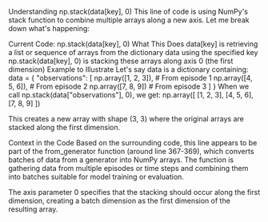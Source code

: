 Understanding np.stack(data[key], 0)
This line of code is using NumPy's stack function to combine multiple arrays along a new axis. Let me break down what's happening:

Current Code:
np.stack(data[key], 0)
What This Does
data[key] is retrieving a list or sequence of arrays from the dictionary data using the specified key
np.stack(data[key], 0) is stacking these arrays along axis 0 (the first dimension)
Example to Illustrate
Let's say data is a dictionary containing:
data = {
    "observations": [
        np.array([1, 2, 3]),  # From episode 1
        np.array([4, 5, 6]),  # From episode 2
        np.array([7, 8, 9])   # From episode 3
    ]
}
When we call np.stack(data["observations"], 0), we get:
np.array([
    [1, 2, 3],
    [4, 5, 6],
    [7, 8, 9]
])

This creates a new array with shape (3, 3) where the original arrays are stacked along the first dimension.

Context in the Code
Based on the surrounding code, this line appears to be part of the from_generator function (around line 367-369), which converts batches of data from a generator into NumPy arrays. The function is gathering data from multiple episodes or time steps and combining them into batches suitable for model training or evaluation.

The axis parameter 0 specifies that the stacking should occur along the first dimension, creating a batch dimension as the first dimension of the resulting array.